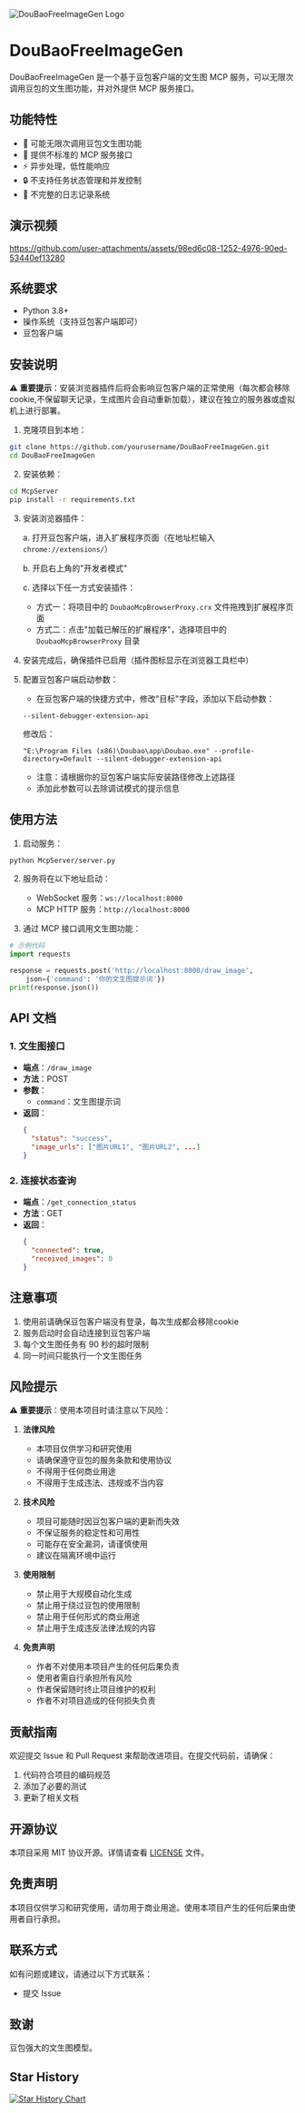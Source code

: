![DouBaoFreeImageGen Logo](assets/logo.png)

# DouBaoFreeImageGen

DouBaoFreeImageGen 是一个基于豆包客户端的文生图 MCP 服务，可以无限次调用豆包的文生图功能，并对外提供 MCP 服务接口。

## 功能特性

- 🎨 可能无限次调用豆包文生图功能
- 🔌 提供不标准的 MCP 服务接口
- ⚡ 异步处理，低性能响应
- 🔒 不支持任务状态管理和并发控制
- 📝 不完整的日志记录系统

## 演示视频

https://github.com/user-attachments/assets/98ed6c08-1252-4976-90ed-53440ef13280

## 系统要求

- Python 3.8+
- 操作系统（支持豆包客户端即可）
- 豆包客户端

## 安装说明

⚠️ **重要提示**：安装浏览器插件后将会影响豆包客户端的正常使用（每次都会移除cookie,不保留聊天记录，生成图片会自动重新加载），建议在独立的服务器或虚拟机上进行部署。

1. 克隆项目到本地：
```bash
git clone https://github.com/yourusername/DouBaoFreeImageGen.git
cd DouBaoFreeImageGen
```

2. 安装依赖：

```bash
cd McpServer
pip install -r requirements.txt
```

3. 安装浏览器插件：

   a. 打开豆包客户端，进入扩展程序页面（在地址栏输入 `chrome://extensions/`）
   
   b. 开启右上角的"开发者模式"
   
   c. 选择以下任一方式安装插件：
      - 方式一：将项目中的 `DoubaoMcpBrowserProxy.crx` 文件拖拽到扩展程序页面
      - 方式二：点击"加载已解压的扩展程序"，选择项目中的 `DoubaoMcpBrowserProxy` 目录

4. 安装完成后，确保插件已启用（插件图标显示在浏览器工具栏中）

5. 配置豆包客户端启动参数：
   - 在豆包客户端的快捷方式中，修改"目标"字段，添加以下启动参数：
   ```
   --silent-debugger-extension-api
   ```
   修改后：
   ```
   "E:\Program Files (x86)\Doubao\app\Doubao.exe" --profile-directory=Default --silent-debugger-extension-api
   ```
   - 注意：请根据你的豆包客户端实际安装路径修改上述路径
   - 添加此参数可以去除调试模式的提示信息

## 使用方法

1. 启动服务：
```bash
python McpServer/server.py
```

2. 服务将在以下地址启动：
   - WebSocket 服务：`ws://localhost:8080`
   - MCP HTTP 服务：`http://localhost:8000`

3. 通过 MCP 接口调用文生图功能：
```python
# 示例代码
import requests

response = requests.post('http://localhost:8000/draw_image', 
    json={'command': '你的文生图提示词'})
print(response.json())
```

## API 文档

### 1. 文生图接口

- **端点**：`/draw_image`
- **方法**：POST
- **参数**：
  - `command`：文生图提示词
- **返回**：
  ```json
  {
    "status": "success",
    "image_urls": ["图片URL1", "图片URL2", ...]
  }
  ```

### 2. 连接状态查询

- **端点**：`/get_connection_status`
- **方法**：GET
- **返回**：
  ```json
  {
    "connected": true,
    "received_images": 0
  }
  ```

## 注意事项

1. 使用前请确保豆包客户端没有登录，每次生成都会移除cookie
2. 服务启动时会自动连接到豆包客户端
3. 每个文生图任务有 90 秒的超时限制
4. 同一时间只能执行一个文生图任务

## 风险提示

⚠️ **重要提示**：使用本项目时请注意以下风险：

1. **法律风险**
   - 本项目仅供学习和研究使用
   - 请确保遵守豆包的服务条款和使用协议
   - 不得用于任何商业用途
   - 不得用于生成违法、违规或不当内容

2. **技术风险**
   - 项目可能随时因豆包客户端的更新而失效
   - 不保证服务的稳定性和可用性
   - 可能存在安全漏洞，请谨慎使用
   - 建议在隔离环境中运行

3. **使用限制**
   - 禁止用于大规模自动化生成
   - 禁止用于绕过豆包的使用限制
   - 禁止用于任何形式的商业用途
   - 禁止用于生成违反法律法规的内容

4. **免责声明**
   - 作者不对使用本项目产生的任何后果负责
   - 使用者需自行承担所有风险
   - 作者保留随时终止项目维护的权利
   - 作者不对项目造成的任何损失负责

## 贡献指南

欢迎提交 Issue 和 Pull Request 来帮助改进项目。在提交代码前，请确保：

1. 代码符合项目的编码规范
2. 添加了必要的测试
3. 更新了相关文档

## 开源协议

本项目采用 MIT 协议开源。详情请查看 [LICENSE](LICENSE) 文件。

## 免责声明

本项目仅供学习和研究使用，请勿用于商业用途。使用本项目产生的任何后果由使用者自行承担。

## 联系方式

如有问题或建议，请通过以下方式联系：

- 提交 Issue

## 致谢

豆包强大的文生图模型。 

## Star History

<a href="https://www.star-history.com/#HuChundong/DouBaoFreeImageGen&Date">
 <picture>
   <source media="(prefers-color-scheme: dark)" srcset="https://api.star-history.com/svg?repos=HuChundong/DouBaoFreeImageGen&type=Date&theme=dark" />
   <source media="(prefers-color-scheme: light)" srcset="https://api.star-history.com/svg?repos=HuChundong/DouBaoFreeImageGen&type=Date" />
   <img alt="Star History Chart" src="https://api.star-history.com/svg?repos=HuChundong/DouBaoFreeImageGen&type=Date" />
 </picture>
</a>